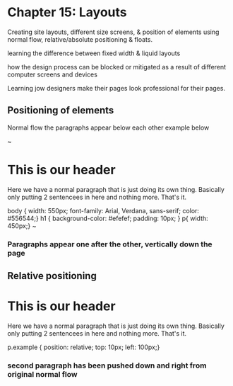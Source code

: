 # Chapter 15: Layouts

Creating site layouts, different size screens, & 
position of elements using normal flow, relative/absolute positioning & floats.

learning the difference between fixed width & liquid layouts

how the design process can be blocked or mitigated as a result of different computer screens and devices

Learning jow designers make their pages look professional for their pages.

## Positioning of elements

Normal flow the paragraphs appear below each other example below

~
<body>
<h1> This is our header</h1>
<p> Here we have a normal paragraph that is just doing its own thing. Basically only putting 2 sentencees in here and nothing more. That's it.</p>
</body>

body {
  width: 550px;
  font-family: Arial, Verdana, sans-serif;
  color: #556544;}
  h1 {
    background-color: #efefef;
    padding: 10px;
  }
  p{
  width: 450px;}
  ~

### Paragraphs appear one after the other, vertically down the page

## Relative positioning
<h1> This is our header</h1>
<p> Here we have a normal paragraph that is just doing its own thing. Basically only putting 2 sentencees in here and nothing more. That's it.</p>
</body>

p.example {
  position: relative;
  top: 10px;
  left: 100px;}
### second paragraph has been pushed down and right from original normal flow


